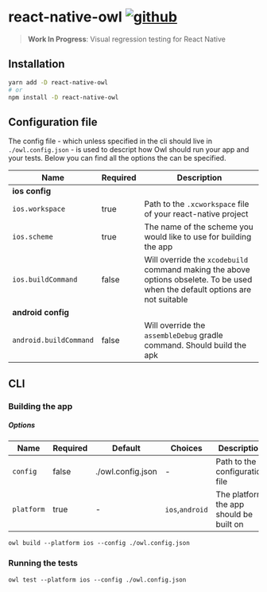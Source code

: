 # react-native-owl [![github][github-image]][github-url]

> **Work In Progress**: Visual regression testing for React Native

## Installation

```sh
yarn add -D react-native-owl
# or
npm install -D react-native-owl
```

## Configuration file

The config file - which unless specified in the cli should live in `./owl.config.json` - is used to descript how Owl should run your app and your tests. Below you can find all the options the can be specified.

| Name                   | Required | Description                                                                                                                    |
| ---------------------- | -------- | ------------------------------------------------------------------------------------------------------------------------------ |
| **ios config**         |          |                                                                                                                                |
| `ios.workspace`        | true     | Path to the `.xcworkspace` file of your react-native project                                                                   |
| `ios.scheme`           | true     | The name of the scheme you would like to use for building the app                                                              |
| `ios.buildCommand`     | false    | Will override the `xcodebuild` command making the above options obselete. To be used when the default options are not suitable |
| **android config**     |          |                                                                                                                                |
| `android.buildCommand` | false    | Will override the `assembleDebug` gradle command. Should build the apk                                                         |

## CLI

### Building the app

##### Options

| Name       | Required | Default           | Choices         | Description                             |
| ---------- | -------- | ----------------- | --------------- | --------------------------------------- |
| `config`   | false    | ./owl.config.json | -               | Path to the configuration file          |
| `platform` | true     | -                 | `ios`,`android` | The platform the app should be built on |

```
owl build --platform ios --config ./owl.config.json
```

### Running the tests

```
owl test --platform ios --config ./owl.config.json
```

[github-image]: https://github.com/FormidableLabs/react-native-owl/workflows/Run%20Tests/badge.svg
[github-url]: https://github.com/FormidableLabs/react-native-owl/actions
